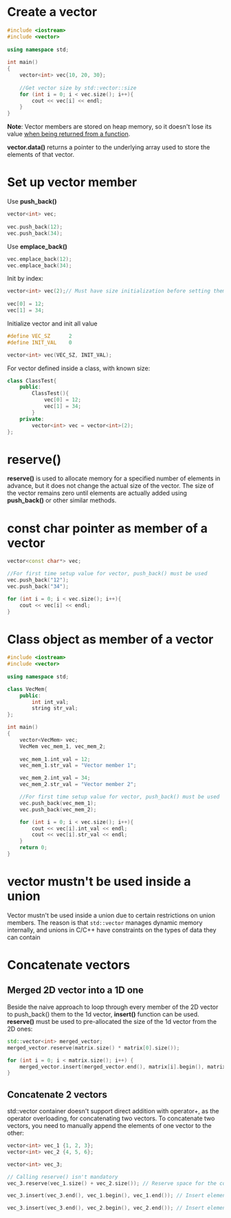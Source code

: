 # Create a vector
```cpp
#include <iostream>
#include <vector>
 
using namespace std;
 
int main()
{
    vector<int> vec{10, 20, 30};
   
    //Get vector size by std::vector::size
    for (int i = 0; i < vec.size(); i++){
        cout << vec[i] << endl;
    }
}
```
**Note**: Vector members are stored on heap memory, so it doesn't lose its value [when being returned from a function](Vector%20and%20function.md#function-returns-vector).

**vector.data()** returns a pointer to the underlying array used to store the elements of that vector.

# Set up vector member 
Use **push_back()**
```cpp
vector<int> vec;
 
vec.push_back(12);
vec.push_back(34);
```
Use **emplace_back()**
```cpp
vec.emplace_back(12);
vec.emplace_back(34);
```
Init by index:

```cpp
vector<int> vec(2);// Must have size initialization before setting them by index
   
vec[0] = 12;
vec[1] = 34;
```
Initialize vector and init all value
```cpp
#define VEC_SZ      2
#define INIT_VAL    0

vector<int> vec(VEC_SZ, INIT_VAL);
```
For vector defined inside a class, with known size:
```cpp
class ClassTest{
    public:
        ClassTest(){
            vec[0] = 12;
            vec[1] = 34;
        }
    private:
        vector<int> vec = vector<int>(2);
};
```
# reserve()

**reserve()** is used to allocate memory for a specified number of elements in advance, but it does not change the actual size of the vector. The size of the vector remains zero until elements are actually added using **push_back()** or other similar methods.

# const char pointer as member of a vector

```cpp
vector<const char*> vec;

//For first time setup value for vector, push_back() must be used
vec.push_back("12");
vec.push_back("34");

for (int i = 0; i < vec.size(); i++){
    cout << vec[i] << endl;
}
```

# Class object as member of a vector

```cpp
#include <iostream>
#include <vector>
 
using namespace std;

class VecMem{
    public:
        int int_val;
        string str_val;
};

int main()
{
    vector<VecMem> vec;
    VecMem vec_mem_1, vec_mem_2;
    
    vec_mem_1.int_val = 12;
    vec_mem_1.str_val = "Vector member 1";

    vec_mem_2.int_val = 34;
    vec_mem_2.str_val = "Vector member 2";

    //For first time setup value for vector, push_back() must be used
    vec.push_back(vec_mem_1);
    vec.push_back(vec_mem_2);

    for (int i = 0; i < vec.size(); i++){
        cout << vec[i].int_val << endl;
        cout << vec[i].str_val << endl;
    }
    return 0;
}
```
# vector mustn't be used inside a union

Vector mustn't be used inside a union due to certain restrictions on union members. The reason is that ``std::vector`` manages dynamic memory internally, and unions in C/C++ have constraints on the types of data they can contain
# Concatenate vectors
## Merged 2D vector into a 1D one
Beside the naive approach to loop through every member of the 2D vector to push_back() them to the 1d vector, **insert()** function can be used. **reserve()** must be used to pre-allocated the size of the 1d vector from the 2D ones:
```cpp
std::vector<int> merged_vector;
merged_vector.reserve(matrix.size() * matrix[0].size());

for (int i = 0; i < matrix.size(); i++) {
    merged_vector.insert(merged_vector.end(), matrix[i].begin(), matrix[i].end());
}
```
## Concatenate 2 vectors
std::vector container doesn't support direct addition with operator+, as the operator overloading, for concatenating two vectors. To concatenate two vectors, you need to manually append the elements of one vector to the other:
```cpp
vector<int> vec_1 {1, 2, 3};
vector<int> vec_2 {4, 5, 6};

vector<int> vec_3;

// Calling reserve() isn't mandatory
vec_3.reserve(vec_1.size() + vec_2.size()); // Reserve space for the combined size to avoid multiple reallocations

vec_3.insert(vec_3.end(), vec_1.begin(), vec_1.end()); // Insert elements from the first vector

vec_3.insert(vec_3.end(), vec_2.begin(), vec_2.end()); // Insert elements from the second vector
```
